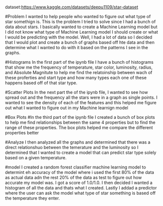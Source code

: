 dataset:https://www.kaggle.com/datasets/deepu1109/star-dataset

#Problem
I wanted to help people who wanted to figure out what type of star somethign is. This is the problem I tried to solve since I had a bunch of data about stars. I basically wanted to create a Machine Learning model but I did not know what type of Machine Learning model I should create or what I would be predicting with the model. Well, I had a lot of data so I decided that I would plot and create a bunch of graphs based off hte data and then determine what I wanted to do with it based on the patterns I see in the graphs. 

#Histograms
In the first part of the ipynb file I have a bunch of histograms that show me the frequency of temperature, star color, luminosity, radius, and Absolute Magnitute to help me find the relatoinship between wach of these proferties and start type and how many types each one of these happens based off of that star type. 

#Scatter Plots
In the next part the of the ipynb file, I wanted to see how spread out and the frequency all the stars were in a graph as single points. I wanted to see the density of each of the features and this helped me figure out what I wanted to figure out in my Machine learnign model

#Box Plots
#In the third part of the ipynb file I created a bunch of box plots to help me find relationships between the same 4 properties but to find the range of these properties. The box plots helped me compare the different properties better

#Analyze
I then analyzed all the graphs and determined that there was a direct relationshuo between the temerature and the luminosity so I determined that I wanted to create a model that can predict star type solely based on a given temperature. 

#model
I created a random forest classifier machine learning model to determint eh accuracy of the model where i used the first 80% of the data as actual data adn the rest 20% of the data as test to figure out how accurate my model was. I got a score of 1.0/1.0. I then decided I wanted a histogram of all the data and thats what I created. Lastly I addad a predictor where the user can ask the model what type of star something is based off the temperature they enter.
